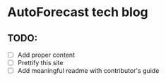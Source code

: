 # AutoForecast tech blog 

## TODO:
- [ ] Add proper content
- [ ] Prettify this site
- [ ] Add meaningful readme with contributor's guide

